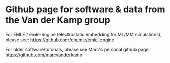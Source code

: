 # Github page for software & data from the Van der Kamp group

For EMLE / emle-engine (electrostatic embedding for ML/MM simulations), please see: https://github.com/chemle/emle-engine

For older software/tutorials, please see Marc's personal github page: https://github.com/marcvanderkamp
